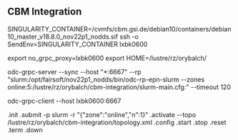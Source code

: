## CBM Integration

SINGULARITY_CONTAINER=/cvmfs/cbm.gsi.de/debian10/containers/debian10_master_v18.8.0_nov22p1_nodds.sif ssh -o SendEnv=SINGULARITY_CONTAINER lxbk0600

export no_grpc_proxy=lxbk0600
export HOME=/lustre/rz/orybalch/

odc-grpc-server --sync --host "*:6667" --rp "slurm:/opt/fairsoft/nov22p1_nodds/bin/odc-rp-epn-slurm --zones online:5:/lustre/rz/orybalch/cbm-integration/slurm-main.cfg:" --timeout 120

odc-grpc-client --host lxbk0600:6667


.init
.submit -p slurm -r "{\"zone\":\"online\",\"n\":1}"
.activate --topo /lustre/rz/orybalch/cbm-integration/topology.xml
.config
.start
.stop
.reset
.term
.down
